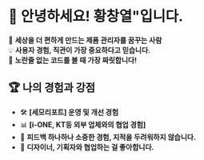 # 👋 안녕하세요! 황창열"입니다.

👀 **세상을 더 편하게 만드는 제품 관리자를 꿈꾸는 사람**  
💡 **사용자 경험, 직관이 가장 중요하다고 믿습니다.**  
🎯 **노란줄 없는 코드를 볼 때 가장 짜릿합니다!**  

## 🏆 나의 경험과 강점

- 🛠 **[세모리포트] 운영 및 개선 경험**
- 📊 **[i-ONE, KT등 외부 업체와의 협업 경험]**
- 🎯 **피드백 하나하나 소중한 경험, 지적을 두려워하지 않습니다.**
- 🤝 **디자이너, 기획자와 협업하는 걸 좋아합니다.**
